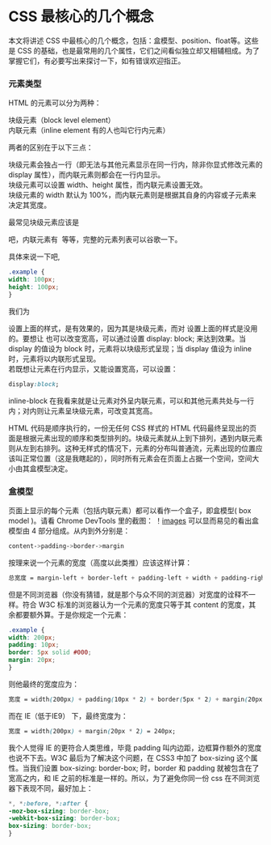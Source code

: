 # CSS 最核心的几个概念
本文将讲述 CSS 中最核心的几个概念，包括：盒模型、position、float等。这些是 CSS 的基础，也是最常用的几个属性，它们之间看似独立却又相辅相成。为了掌握它们，有必要写出来探讨一下，如有错误欢迎指正。
### 元素类型
HTML 的元素可以分为两种：<br>

块级元素（block level element）<br>
内联元素（inline element 有的人也叫它行内元素）<br>

两者的区别在于以下三点：<br>

块级元素会独占一行（即无法与其他元素显示在同一行内，除非你显式修改元素的 display 属性），而内联元素则都会在一行内显示。<br>
块级元素可以设置 width、height 属性，而内联元素设置无效。<br>
块级元素的 width 默认为 100%，而内联元素则是根据其自身的内容或子元素来决定其宽度。<br>

最常见块级元素应该是 <div> 吧，内联元素有 <span> <a> <img> 等等，完整的元素列表可以谷歌一下。<br>

具体来说一下吧,
```css
.example {
width: 100px;
height: 100px;
}
```
我们为 <div> 设置上面的样式，是有效果的，因为其是块级元素，而对 <span> 设置上面的样式是没用的。要想让 <span> 也可以改变宽高，可以通过设置 display: block; 来达到效果。当 display 的值设为 block 时，元素将以块级形式呈现；当 display 值设为 inline 时，元素将以内联形式呈现。
<br>
若既想让元素在行内显示，又能设置宽高，可以设置：
```css
display:block;
```
inline-block 在我看来就是让元素对外呈内联元素，可以和其他元素共处与一行内；对内则让元素呈块级元素，可改变其宽高。

HTML 代码是顺序执行的，一份无任何 CSS 样式的 HTML 代码最终呈现出的页面是根据元素出现的顺序和类型排列的。块级元素就从上到下排列，遇到内联元素则从左到右排列。这种无样式的情况下，元素的分布叫普通流，元素出现的位置应该叫正常位置（这是我瞎起的），同时所有元素会在页面上占据一个空间，空间大小由其盒模型决定。
### 盒模型
页面上显示的每个元素（包括内联元素）都可以看作一个盒子，即盒模型( box model )。请看 Chrome DevTools 里的截图：
！[images](https://github.com/sunshine9/Css3-Study/blob/master/images/640.jpg)
可以显而易见的看出盒模型由 4 部分组成。从内到外分别是：
```css
content->padding->border->margin
```
按理来说一个元素的宽度（高度以此类推）应该这样计算：
```css
总宽度 = margin-left + border-left + padding-left + width + padding-right + border-right + margin-right
```
但是不同浏览器（你没有猜错，就是那个与众不同的浏览器）对宽度的诠释不一样。符合 W3C 标准的浏览器认为一个元素的宽度只等于其 content 的宽度，其余都要额外算。于是你规定一个元素：
```css
.example {
width: 200px;
padding: 10px;
border: 5px solid #000;
margin: 20px;
}
```
则他最终的宽度应为：
```css
宽度 = width(200px) + padding(10px * 2) + border(5px * 2) + margin(20px * 2) =  270px;
```
而在 IE（低于IE9） 下，最终宽度为：
```css
宽度 = width(200px) + margin(20px * 2) = 240px;
```
我个人觉得 IE 的更符合人类思维，毕竟 padding 叫内边距，边框算作额外的宽度也说不下去。W3C 最后为了解决这个问题，在 CSS3 中加了 box-sizing 这个属性。当我们设置 box-sizing: border-box;  时，border 和 padding 就被包含在了宽高之内，和 IE 之前的标准是一样的。所以，为了避免你同一份 css 在不同浏览器下表现不同，最好加上：
```css
*, *:before, *:after {
-moz-box-sizing: border-box;
-webkit-box-sizing: border-box;
box-sizing: border-box;
}
```
